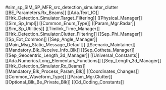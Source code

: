 #sim_sp_SIM_SP_MFR_src_detection_simulator_clutter
[[BE_Parameters.Rx_Beams]]
[[Ada.Text_IO]]
[[Hrk_Detection_Simulator.Target_Filtering]]
[[Physical_Manager]]
[[Sim_Sp_Impl]]
[[Common_Enum_Type]]
[[Param_Mgr.Radar]]
[[Sim_Sp_Utilities]]
[[Timlink_Time_Manager]]
[[Hrk_Detection_Simulator.Clutter_Filtering]]
[[Sep_Phi_Manager]]
[[Sp_Ext_Common]]
[[Sep_Angle_Manager]]
[[Main_Msg_Static_Message_Default]]
[[Scenario_Maintainer]]
[[Mandatory_Blk_Receive_Info_Blk]]
[[Sep_Cotheta_Manager]]
[[Sep_Geocentric_Length_3d_Manager]]
[[Universal_Constants]]
[[Ada.Numerics.Long_Elementary_Functions]]
[[Sep_Length_3d_Manager]]
[[Hrk_Detection_Simulator.Rx_Beams]]
[[Mandatory_Blk_Process_Param_Blk]]
[[Coordinates_Changes]]
[[Common_Waveform_Type]]
[[Param_Mgr.Clutter]]
[[Optional_Blk_Be_Private_Blk]]
[[Cd_Coding_Constants]]

